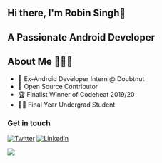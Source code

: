 ## Hi there, I'm Robin Singh👋

## A Passionate Android Developer

## About Me 🤷🏻‍♂️
* 📱 Ex-Android Developer Intern @ Doubtnut
* 📝 Open Source Contributor
* :trophy: Finalist Winner of Codeheat 2019/20
* :student: Final Year Undergrad Student

### Get in touch
[![Twitter](https://img.shields.io/badge/-Twitter-222222?style=flat-square&logo=twitter&color=blue&logoColor=white&link=https://twitter.com/Rob_729/)](https://twitter.com/Rob_729/)
[![Linkedin](https://img.shields.io/badge/-LinkedIn-222222?style=flat-square&logo=Linkedin&color=blue&logoColor=white&link=https://www.linkedin.com/in/rob729/)](https://www.linkedin.com/in/rob729/)

<img src="https://github-readme-stats.vercel.app/api?username=rob729&&show_icons=true&title_color=ffffff&icon_color=79ff97&text_color=daf7dc&bg_color=191919">

